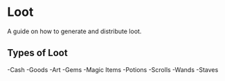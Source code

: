 # Loot

A guide on how to generate and distribute loot.

## Types of Loot

-Cash
-Goods
-Art
-Gems
-Magic Items
-Potions
-Scrolls
-Wands
-Staves
